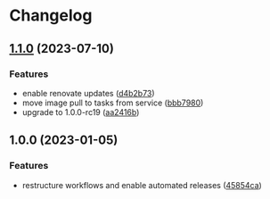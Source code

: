 # Changelog

## [1.1.0](https://github.com/rolehippie/rabbitmq-exporter/compare/v1.0.0...v1.1.0) (2023-07-10)


### Features

* enable renovate updates ([d4b2b73](https://github.com/rolehippie/rabbitmq-exporter/commit/d4b2b7329b43f5ec01798f461e4707422efa5f3f))
* move image pull to tasks from service ([bbb7980](https://github.com/rolehippie/rabbitmq-exporter/commit/bbb7980bb4ee27b3d909a9895bc023418f2efcbd))
* upgrade to 1.0.0-rc19 ([aa2416b](https://github.com/rolehippie/rabbitmq-exporter/commit/aa2416b39ca9d04f71a4acdf537a884fee381ed7))

## 1.0.0 (2023-01-05)


### Features

* restructure workflows and enable automated releases ([45854ca](https://github.com/rolehippie/rabbitmq-exporter/commit/45854ca89ff7eb2bb9395445102e7fd2a59fd121))
